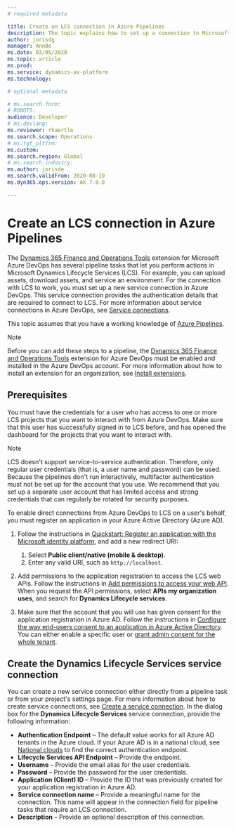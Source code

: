 ```yaml
---
# required metadata

title: Create an LCS connection in Azure Pipelines
description: The topic explains how to set up a connection to Microsoft Dynamics Lifecycle Services (LCS) from Azure DevOps.
author: jorisdg
manager: AnnBe
ms.date: 03/05/2020
ms.topic: article
ms.prod: 
ms.service: dynamics-ax-platform
ms.technology: 

# optional metadata

# ms.search.form: 
# ROBOTS: 
audience: Developer
# ms.devlang: 
ms.reviewer: rhaertle
ms.search.scope: Operations
# ms.tgt_pltfrm: 
ms.custom:
ms.search.region: Global
# ms.search.industry: 
ms.author: jorisde
ms.search.validFrom: 2020-08-19
ms.dyn365.ops.version: AX 7.0.0

---
```


# Create an LCS connection in Azure Pipelines

The [Dynamics 365 Finance and Operations Tools](https://marketplace.visualstudio.com/items?itemName=Dyn365FinOps.dynamics365-finops-tools) extension for Microsoft Azure DevOps has several pipeline tasks that let you perform actions in Microsoft Dynamics Lifecycle Services (LCS). For example, you can upload assets, download assets, and service an environment. For the connection with LCS to work, you must set up a new service connection in Azure DevOps. This service connection provides the authentication details that are required to connect to LCS. For more information about service connections in Azure DevOps, see [Service connections](https://docs.microsoft.com/azure/devops/pipelines/library/service-endpoints?view=azure-devops).

This topic assumes that you have a working knowledge of [Azure Pipelines](https://docs.microsoft.com/azure/devops/pipelines/get-started/pipelines-get-started?view=azure-devops).

> [!NOTE]
> Before you can add these steps to a pipeline, the [Dynamics 365 Finance and Operations Tools](https://marketplace.visualstudio.com/items?itemName=Dyn365FinOps.dynamics365-finops-tools) extension for Azure DevOps must be enabled and installed in the Azure DevOps account. For more information about how to install an extension for an organization, see [Install extensions](https://docs.microsoft.com/azure/devops/marketplace/install-extension?view=azure-devops&tabs=browser).

## Prerequisites

You must have the credentials for a user who has access to one or more LCS projects that you want to interact with from Azure DevOps. Make sure that this user has successfully signed in to LCS before, and has opened the dashboard for the projects that you want to interact with.

> [!NOTE]
> LCS doesn't support service-to-service authentication. Therefore, only regular user credentials (that is, a user name and password) can be used. Because the pipelines don't run interactively, multifactor authentication must not be set up for the account that you use. We recommend that you set up a separate user account that has limited access and strong credentials that can regularly be rotated for security purposes.

To enable direct connections from Azure DevOps to LCS on a user's behalf, you must register an application in your Azure Active Directory (Azure AD).

1. Follow the instructions in [Quickstart: Register an application with the Microsoft identity platform](https://docs.microsoft.com/azure/active-directory/develop/quickstart-register-app), and add a new redirect URI:

    1. Select **Public client/native (mobile & desktop)**.
    2. Enter any valid URI, such as `http://localhost`.

2. Add permissions to the application registration to access the LCS web APIs. Follow the instructions in [Add permissions to access your web API](https://docs.microsoft.com/azure/active-directory/develop/quickstart-configure-app-access-web-apis#add-permissions-to-access-your-web-api). When you request the API permissions, select **APIs my organization uses**, and search for **Dynamics Lifecycle services**.
3. Make sure that the account that you will use has given consent for the application registration in Azure AD. Follow the instructions in [Configure the way end-users consent to an application in Azure Active Directory](https://docs.microsoft.com/azure/active-directory/manage-apps/configure-user-consent#grant-admin-consent-to-enterprise-apps-in-the-azure-portal). You can either enable a specific user or [grant admin consent for the whole tenant](https://docs.microsoft.com/azure/active-directory/manage-apps/configure-user-consent#grant-admin-consent-to-enterprise-apps-in-the-azure-portal).

## Create the Dynamics Lifecycle Services service connection

You can create a new service connection either directly from a pipeline task or from your project's settings page. For more information about how to create service connections, see [Create a service connection](https://docs.microsoft.com/azure/devops/pipelines/library/service-endpoints?view=azure-devops#create-a-service-connection). In the dialog box for the **Dynamics Lifecycle Services** service connection, provide the following information:

- **Authentication Endpoint** – The default value works for all Azure AD tenants in the Azure cloud. If your Azure AD is in a national cloud, see [National clouds](https://docs.microsoft.com/azure/active-directory/develop/authentication-national-cloud) to find the correct authentication endpoint.
- **Lifecycle Services API Endpoint** – Provide the endpoint.
- **Username** – Provide the email alias for the user credentials.
- **Password** – Provide the password for the user credentials.
- **Application (Client) ID** – Provide the ID that was previously created for your application registration in Azure AD.
- **Service connection name** – Provide a meaningful name for the connection. This name will appear in the connection field for pipeline tasks that require an LCS connection.
- **Description** – Provide an optional description of this connection.
